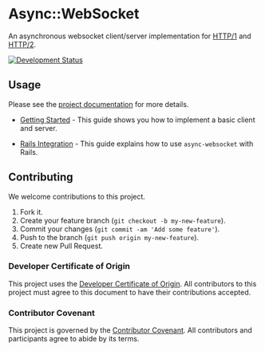 # Async::WebSocket

An asynchronous websocket client/server implementation for [HTTP/1](https://tools.ietf.org/html/rfc6455) and [HTTP/2](https://tools.ietf.org/html/rfc8441).

[![Development Status](https://github.com/socketry/async-websocket/workflows/Test/badge.svg)](https://github.com/socketry/async-websocket/actions?workflow=Test)

## Usage

Please see the [project documentation](https://socketry.github.io/async-websocket/) for more details.

  - [Getting Started](https://socketry.github.io/async-websocket/guides/getting-started/index) - This guide shows you how to implement a basic client and server.

  - [Rails Integration](https://socketry.github.io/async-websocket/guides/rails-integration/index) - This guide explains how to use `async-websocket` with Rails.

## Contributing

We welcome contributions to this project.

1.  Fork it.
2.  Create your feature branch (`git checkout -b my-new-feature`).
3.  Commit your changes (`git commit -am 'Add some feature'`).
4.  Push to the branch (`git push origin my-new-feature`).
5.  Create new Pull Request.

### Developer Certificate of Origin

This project uses the [Developer Certificate of Origin](https://developercertificate.org/). All contributors to this project must agree to this document to have their contributions accepted.

### Contributor Covenant

This project is governed by the [Contributor Covenant](https://www.contributor-covenant.org/). All contributors and participants agree to abide by its terms.
